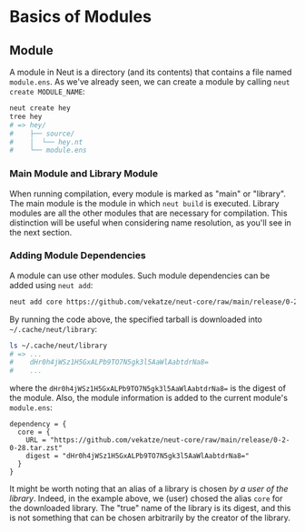# Basics of Modules

## Module

A module in Neut is a directory (and its contents) that contains a file named `module.ens`. As we've already seen, we can create a module by calling `neut create MODULE_NAME`:

```sh
neut create hey
tree hey
# => hey/
#    ├── source/
#    │  └── hey.nt
#    └── module.ens
```

### Main Module and Library Module

When running compilation, every module is marked as "main" or "library". The main module is the module in which `neut build` is executed. Library modules are all the other modules that are necessary for compilation. This distinction will be useful when considering name resolution, as you'll see in the next section.

### Adding Module Dependencies

A module can use other modules. Such module dependencies can be added using `neut add`:

```sh
neut add core https://github.com/vekatze/neut-core/raw/main/release/0-2-0-28.tar.zst
```

By running the code above, the specified tarball is downloaded into `~/.cache/neut/library`:

```sh
ls ~/.cache/neut/library
# => ...
#    dHr0h4jWSz1H5GxALPb9TO7N5gk3l5AaWlAabtdrNa8=
#    ...
```

where the `dHr0h4jWSz1H5GxALPb9TO7N5gk3l5AaWlAabtdrNa8=` is the digest of the module. Also, the module information is added to the current module's `module.ens`:

```text
dependency = {
  core = {
    URL = "https://github.com/vekatze/neut-core/raw/main/release/0-2-0-28.tar.zst"
    digest = "dHr0h4jWSz1H5GxALPb9TO7N5gk3l5AaWlAabtdrNa8="
  }
}
```

It might be worth noting that an alias of a library is chosen *by a user of the library*. Indeed, in the example above, we (user) chosed the alias `core` for the downloaded library. The "true" name of the library is its digest, and this is not something that can be chosen arbitrarily by the creator of the library.
